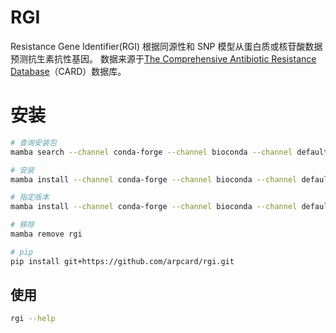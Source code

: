# RGI 
Resistance Gene Identifier(RGI) 根据同源性和 SNP 模型从蛋白质或核苷酸数据预测抗生素抗性基因。
数据来源于[The Comprehensive Antibiotic Resistance Database](https://card.mcmaster.ca/)（CARD）数据库。


# 安装

```bash
# 查询安装包
mamba search --channel conda-forge --channel bioconda --channel defaults rgi

# 安装
mamba install --channel conda-forge --channel bioconda --channel defaults rgi

# 指定版本
mamba install --channel conda-forge --channel bioconda --channel defaults rgi=6.0.3

# 移除
mamba remove rgi

# pip
pip install git+https://github.com/arpcard/rgi.git
```

## 使用

```bash
rgi --help

```
